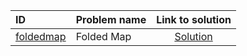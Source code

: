 | ID | Problem name | Link to solution |
|:---|:---|:---:|
| [foldedmap](https://open.kattis.com/problems/foldedmap) | Folded Map | [Solution](https://github.com/versenyi98/kattis-solutions/tree/main/solutions/Folded%20Map)|
